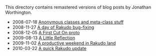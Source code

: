 This directory contains remastered versions of blog posts by Jonathan Worthington.

- 2008-07-18 [Anonymous classes and meta-class stuff](Anonymous-classes-and-meta-class-stuff.md)
- 2008-11-27 [A day of Rakudo bug-fixing](A-day-of-Rakudo-bug-fixing.md)
- 2008-12-05 [A First Cut On proto](A-First-Cut-On-proto.md)
- 2009-08-13 [A Little Reflection](A-Little-Reflection.md)
- 2009-11-02 [A productive weekend in Rakudo land](A-productive-weekend-in-Rakudo-land.md)
- 2010-03-22 [A quick Rakudo update](A-quick-Rakudo-update.md)
